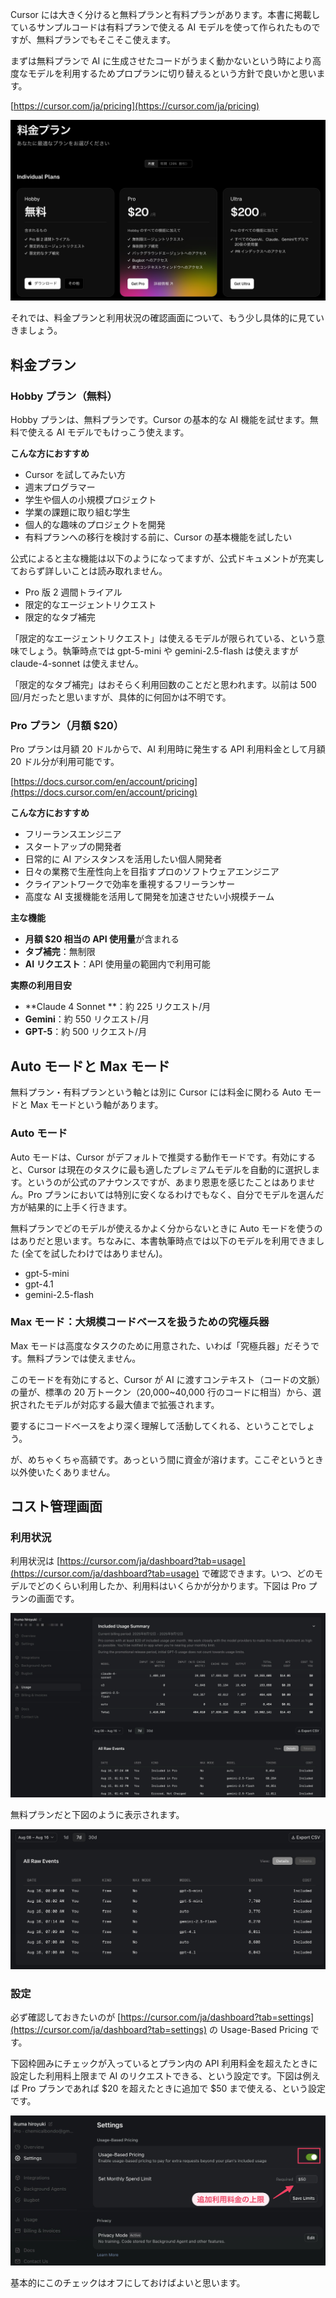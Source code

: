 Cursor には大きく分けると無料プランと有料プランがあります。本書に掲載しているサンプルコードは有料プランで使える AI モデルを使って作られたものですが、無料プランでもそこそこ使えます。

まずは無料プランで AI に生成させたコードがうまく動かないという時により高度なモデルを利用するためプロプランに切り替えるという方針で良いかと思います。

[https://cursor.com/ja/pricing](https://cursor.com/ja/pricing)

![](assets/CleanShot20250820133116@2x.jpg)

それでは、料金プランと利用状況の確認画面について、もう少し具体的に見ていきましょう。

## 料金プラン

### Hobby プラン（無料）

Hobby プランは、無料プランです。Cursor の基本的な AI 機能を試せます。無料で使える AI モデルでもけっこう使えます。

**こんな方におすすめ**

- Cursor を試してみたい方
- 週末プログラマー
- 学生や個人の小規模プロジェクト
- 学業の課題に取り組む学生
- 個人的な趣味のプロジェクトを開発
- 有料プランへの移行を検討する前に、Cursor の基本機能を試したい

公式によると主な機能は以下のようになってますが、公式ドキュメントが充実しておらず詳しいことは読み取れません。

- Pro 版 2 週間トライアル
- 限定的なエージェントリクエスト
- 限定的なタブ補完

「限定的なエージェントリクエスト」は使えるモデルが限られている、という意味でしょう。執筆時点では gpt-5-mini や gemini-2.5-flash は使えますが claude-4-sonnet は使えません。

「限定的なタブ補完」はおそらく利用回数のことだと思われます。以前は 500 回/月だったと思いますが、具体的に何回かは不明です。

### Pro プラン（月額 $20）

Pro プランは月額 20 ドルからで、AI 利用時に発生する API 利用料金として月額 20 ドル分が利用可能です。

[https://docs.cursor.com/en/account/pricing](https://docs.cursor.com/en/account/pricing)

**こんな方におすすめ**

- フリーランスエンジニア
- スタートアップの開発者
- 日常的に AI アシスタンスを活用したい個人開発者
- 日々の業務で生産性向上を目指すプロのソフトウェアエンジニア
- クライアントワークで効率を重視するフリーランサー
- 高度な AI 支援機能を活用して開発を加速させたい小規模チーム

**主な機能**

- **月額 $20 相当の API 使用量**が含まれる
- **タブ補完**：無制限
- **AI リクエスト**：API 使用量の範囲内で利用可能

**実際の利用目安**

- **Claude 4 Sonnet **：約 225 リクエスト/月
- **Gemini**：約 550 リクエスト/月
- **GPT-5**：約 500 リクエスト/月

## Auto モードと Max モード

無料プラン・有料プランという軸とは別に Cursor には料金に関わる Auto モードと Max モードという軸があります。

### Auto モード

Auto モードは、Cursor がデフォルトで推奨する動作モードです。有効にすると、Cursor は現在のタスクに最も適したプレミアムモデルを自動的に選択します。というのが公式のアナウンスですが、あまり恩恵を感じたことはありません。Pro プランにおいては特別に安くなるわけでもなく、自分でモデルを選んだ方が結果的に上手く行きます。

無料プランでどのモデルが使えるかよく分からないときに Auto モードを使うのはありだと思います。ちなみに、本書執筆時点では以下のモデルを利用できました (全てを試したわけではありません)。

- gpt-5-mini
- gpt-4.1
- gemini-2.5-flash

### Max モード：大規模コードベースを扱うための究極兵器

Max モードは高度なタスクのために用意された、いわば「究極兵器」だそうです。無料プランでは使えません。

このモードを有効にすると、Cursor が AI に渡すコンテキスト（コードの文脈）の量が、標準の 20 万トークン（20,000~40,000 行のコードに相当）から、選択されたモデルが対応する最大値まで拡張されます。

要するにコードベースをより深く理解して活動してくれる、ということでしょう。

が、めちゃくちゃ高額です。あっという間に資金が溶けます。ここぞというとき以外使いたくありません。

## コスト管理画面

### 利用状況

利用状況は [https://cursor.com/ja/dashboard?tab=usage](https://cursor.com/ja/dashboard?tab=usage) で確認できます。いつ、どのモデルでどのくらい利用したか、利用料はいくらかが分かります。下図は Pro プランの画面です。

![](assets/CleanShot20250816073838@2x.jpg)

無料プランだと下図のように表示されます。

![](assets/CleanShot20250816080623@2x.jpg)

### 設定

必ず確認しておきたいのが [https://cursor.com/ja/dashboard?tab=settings](https://cursor.com/ja/dashboard?tab=settings) の Usage-Based Pricing です。

下図枠囲みにチェックが入っているとプラン内の API 利用料金を超えたときに設定した利用料上限まで AI のリクエストできる、という設定です。下図は例えば Pro プランであれば $20 を超えたときに追加で $50 まで使える、という設定です。

![](assets/CleanShot20250816074522@2x.jpg)

基本的にこのチェックはオフにしておけばよいと思います。
